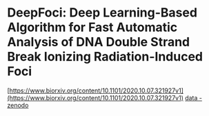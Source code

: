 # DeepFoci: Deep Learning-Based Algorithm for Fast Automatic Analysis of DNA Double Strand Break Ionizing Radiation-Induced Foci
[https://www.biorxiv.org/content/10.1101/2020.10.07.321927v1](https://www.biorxiv.org/content/10.1101/2020.10.07.321927v1)
[data - zenodo](https://zenodo.org/record/4067741#.YYziP2DMJaQ)
